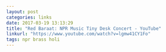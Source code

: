 ```yaml
---
layout: post
categories: links
date: 2017-03-19 13:13:29
title: "Red Baraat: NPR Music Tiny Desk Concert - YouTube"
linkurl: "https://www.youtube.com/watch?v=lgmw41CY1Fo"
tags: npr brass holi
---
```

